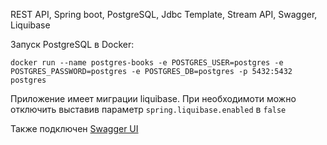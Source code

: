 REST API, Spring boot, PostgreSQL, Jdbc Template, Stream API, Swagger, Liquibase

Запуск PostgreSQL в Docker:

`docker run --name postgres-books -e POSTGRES_USER=postgres -e POSTGRES_PASSWORD=postgres -e POSTGRES_DB=postgres -p 5432:5432 postgres`

Приложение имеет миграции liquibase. При необходимоти можно отключить выставив параметр `spring.liquibase.enabled` в `false`

Также подключен [Swagger UI](http://localhost:8080/swagger-ui/)